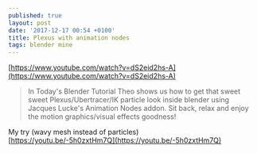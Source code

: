 ```yaml
---
published: true
layout: post
date: '2017-12-17 00:54 +0100'
title: Plexus with animation nodes
tags: blender mine
---
```

[https://www.youtube.com/watch?v=dS2eid2hs-A](https://www.youtube.com/watch?v=dS2eid2hs-A)

> In Today's Blender Tutorial Theo shows us how to get that sweet sweet Plexus/Ubertracer/IK particle look inside blender using Jacques Lucke's Animation Nodes addon. Sit back, relax and enjoy the motion graphics/visual effects goodness!

My try (wavy mesh instead of particles)  
[https://youtu.be/-5h0zxtHm7Q](https://youtu.be/-5h0zxtHm7Q)

